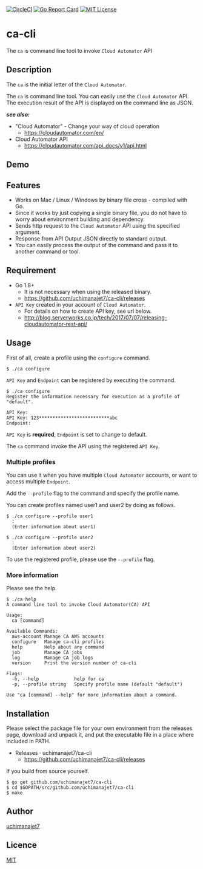 [![CircleCI](https://circleci.com/gh/uchimanajet7/ca-cli.svg?style=svg)](https://circleci.com/gh/uchimanajet7/ca-cli)
[![Go Report Card](https://goreportcard.com/badge/github.com/uchimanajet7/ca-cli)](https://goreportcard.com/report/github.com/uchimanajet7/ca-cli)
[![MIT License](http://img.shields.io/badge/license-MIT-blue.svg?style=flat)](https://github.com/uchimanajet7/ca-cli/blob/master/LICENSE)
 
# ca-cli
The `ca` is command line tool to invoke `Cloud Automator` API


## Description
The `ca` is the initial letter of the `Cloud Automator`.

The `ca` is command line tool. You can easily use the `Cloud Automator` API. The execution result of the API is displayed on the command line as JSON.

***see also:***

- "Cloud Automator" - Change your way of cloud operation
	- https://cloudautomator.com/en/
- Cloud Automator API
	- https://cloudautomator.com/api_docs/v1/api.html

## Demo


## Features
- Works on Mac / Linux / Windows by binary file cross - compiled with Go.
- Since it works by just copying a single binary file, you do not have to worry about environment building and dependency.
- Sends http request to the `Cloud Automator` API using the specified argument. 
- Response from API Output JSON directly to standard output.
- You can easily process the output of the command and pass it to another command or tool.

## Requirement
- Go 1.8+
	- It is not necessary when using the released binary.
	- https://github.com/uchimanajet7/ca-cli/releases
- `API Key` created in your account of `Cloud Automator`.
	- For details on how to create API key, see url below.
	- http://blog.serverworks.co.jp/tech/2017/07/07/releasing-cloudautomator-rest-api/

## Usage
First of all, create a profile using the `configure` command.

```	console
$ ./ca configure
```
`API Key` and `Endpoint` can be registered by executing the command.

```console
$ ./ca configure
Register the information necessary for execution as a profile of "default".

API Key:
API Key: 123**************************abc
Endpoint:
```
`API Key` is **required**, `Endpoint` is set to change to default.

The `ca` command invoke the API using the registered `API Key`.

### Multiple profiles

You can use it when you have multiple `Cloud Automator` accounts, or want to access multiple `Endpoint`.

Add the `--profile` flag to the command and specify the profile name.

You can create profiles named user1 and user2 by doing as follows.

```console
$ ./ca configure --profile user1
  :
  (Enter information about user1)

$ ./ca configure --profile user2
  :
  (Enter information about user2)
```
To use the registered profile, please use the `--profile` flag.

### More information

Please see the help.

```	console
$ ./ca help
A command line tool to invoke Cloud Automator(CA) API

Usage:
  ca [command]

Available Commands:
  aws-account Manage CA AWS accounts
  configure   Manage ca-cli profiles
  help        Help about any command
  job         Manage CA jobs
  log         Manage CA job logs
  version     Print the version number of ca-cli

Flags:
  -h, --help             help for ca
  -p, --profile string   Specify profile name (default "default")

Use "ca [command] --help" for more information about a command.
```

## Installation

Please select the package file for your own environment from the releases page, download and unpack it, and put the executable file in a place where included in PATH.

- Releases · uchimanajet7/ca-cli
	- https://github.com/uchimanajet7/ca-cli/releases

If you build from source yourself.

```	console
$ go get github.com/uchimanajet7/ca-cli
$ cd $GOPATH/src/github.com/uchimanajet7/ca-cli
$ make
```

## Author
[uchimanajet7](https://github.com/uchimanajet7)


## Licence
[MIT](https://github.com/uchimanajet7/ca-cli/blob/master/LICENSE)
